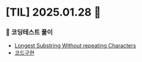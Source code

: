 # [TIL] 2025.01.28 📘

### 📝 코딩테스트 풀이
- [Longest Substring Without repeating Characters](https://leetcode.com/problems/longest-substring-without-repeating-characters/description/)
- [코드구현]()
